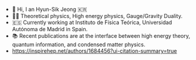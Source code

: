 - 👋 Hi, I an Hyun-Sik Jeong :kr:
- :man_technologist: Theoretical physics, High energy physics, Gauge/Gravity Duality.
- :es: Currently working at Instituto de Física Teórica, Universidad Autónoma de Madrid in Spain. 
- :books: Recent publications are at the interface between high energy theory, quantum information, and condensed matter physics.
- https://inspirehep.net/authors/1684456?ui-citation-summary=true
<!---
sicobysico/sicobysico is a ✨ special ✨ repository because its `README.md` (this file) appears on your GitHub profile.
You can click the Preview link to take a look at your changes.
--->

